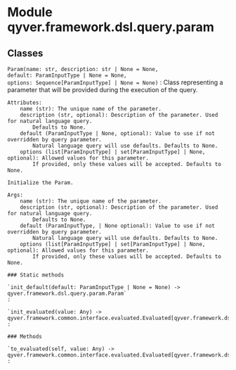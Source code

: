 Module qyver.framework.dsl.query.param
============================================

Classes
-------

`Param(name: str, description: str | None = None, default: ParamInputType | None = None, options: Sequence[ParamInputType] | None = None)`
:   Class representing a parameter that will be provided during the execution of the query.
    
    Attributes:
        name (str): The unique name of the parameter.
        description (str, optional): Description of the parameter. Used for natural language query.
            Defaults to None.
        default (ParamInputType | None, optional): Value to use if not overridden by query parameter.
            Natural language query will use defaults. Defaults to None.
        options (list[ParamInputType] | set[ParamInputType] | None, optional): Allowed values for this parameter.
            If provided, only these values will be accepted. Defaults to None.
    
    Initialize the Param.
    
    Args:
        name (str): The unique name of the parameter.
        description (str, optional): Description of the parameter. Used for natural language query.
            Defaults to None.
        default (ParamInputType, | None optional): Value to use if not overridden by query parameter.
            Natural language query will use defaults. Defaults to None.
        options (list[ParamInputType] | set[ParamInputType] | None, optional): Allowed values for this parameter.
            If provided, only these values will be accepted. Defaults to None.

    ### Static methods

    `init_default(default: ParamInputType | None = None) ‑> qyver.framework.dsl.query.param.Param`
    :

    `init_evaluated(value: Any) ‑> qyver.framework.common.interface.evaluated.Evaluated[qyver.framework.dsl.query.param.Param]`
    :

    ### Methods

    `to_evaluated(self, value: Any) ‑> qyver.framework.common.interface.evaluated.Evaluated[qyver.framework.dsl.query.param.Param]`
    :
